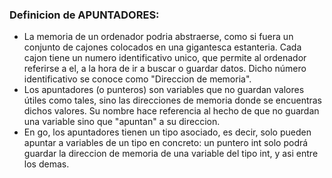 ### Definicion de APUNTADORES:
- La memoria de un ordenador podria abstraerse, como si fuera un conjunto de cajones colocados en una gigantesca estanteria. Cada cajon tiene un numero identificativo unico, que permite al ordenador referirse a el, a la hora de ir a buscar o guardar datos. Dicho número identificativo se conoce como "Direccion de memoria".
- Los apuntadores (o punteros) son variables que no guardan valores útiles como tales, sino las direcciones de memoria donde se encuentras dichos valores. Su nombre hace referencia al hecho de que no guardan una variable sino que "apuntan" a su direccion.  
- En go, los apuntadores tienen un tipo asociado, es decir, solo pueden apuntar a variables de un tipo en concreto: un puntero int solo podrá guardar la direccion de memoria de una variable del tipo int, y asi entre los demas. 